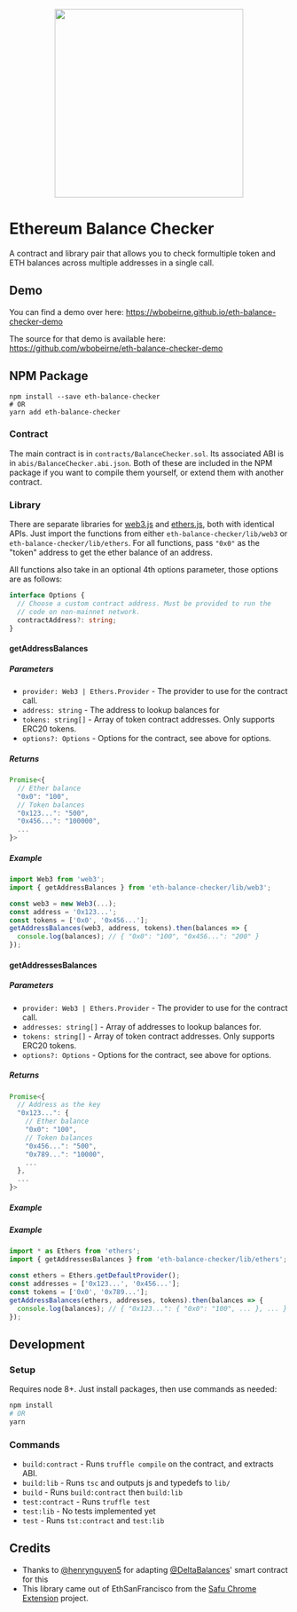 <p align="center">
  <img src="https://i.imgur.com/2ZBxjyu.png" width="340" />
  <h1>Ethereum Balance Checker</h1>
</p>

A contract and library pair that allows you to check formultiple token and ETH
balances across multiple addresses in a single call.

## Demo

You can find a demo over here: https://wbobeirne.github.io/eth-balance-checker-demo

The source for that demo is available here: https://github.com/wbobeirne/eth-balance-checker-demo

## NPM Package

```
npm install --save eth-balance-checker
# OR
yarn add eth-balance-checker
```

### Contract

The main contract is in `contracts/BalanceChecker.sol`. Its associated ABI is in `abis/BalanceChecker.abi.json`. Both of these are included in the NPM package if you want to compile them yourself, or extend them with another
contract.

### Library

There are separate libraries for [web3.js](https://github.com/ethereum/web3.js/)
and [ethers.js](https://github.com/ethers-io/ethers.js/), both with identical 
APIs. Just import the functions from either `eth-balance-checker/lib/web3` or
`eth-balance-checker/lib/ethers`. For all functions, pass `"0x0"` as the "token"
address to get the ether balance of an address.

All functions also take in an optional 4th options parameter, those options are as follows:

```typescript
interface Options {
  // Choose a custom contract address. Must be provided to run the
  // code on non-mainnet network.
  contractAddress?: string;
}
```

#### getAddressBalances

##### Parameters
* `provider: Web3 | Ethers.Provider` - The provider to use for the contract call.
* `address: string` - The address to lookup balances for
* `tokens: string[]` - Array of token contract addresses. Only supports ERC20 tokens.
* `options?: Options` - Options for the contract, see above for options.

##### Returns
```js
Promise<{
  // Ether balance
  "0x0": "100",
  // Token balances
  "0x123...": "500",
  "0x456...": "100000",
  ...
}>
```

##### Example
```ts
import Web3 from 'web3';
import { getAddressBalances } from 'eth-balance-checker/lib/web3';

const web3 = new Web3(...);
const address = '0x123...';
const tokens = ['0x0', '0x456...'];
getAddressBalances(web3, address, tokens).then(balances => {
  console.log(balances); // { "0x0": "100", "0x456...": "200" }
});
```

#### getAddressesBalances

##### Parameters
* `provider: Web3 | Ethers.Provider` - The provider to use for the contract call.
* `addresses: string[]` - Array of addresses to lookup balances for.
* `tokens: string[]` - Array of token contract addresses. Only supports ERC20 tokens.
* `options?: Options` - Options for the contract, see above for options.

##### Returns
```js
Promise<{
  // Address as the key
  "0x123...": {
    // Ether balance
    "0x0": "100",
    // Token balances
    "0x456...": "500",
    "0x789...": "10000",
    ...
  },
  ...
}>
```

##### Example

##### Example
```ts
import * as Ethers from 'ethers';
import { getAddressesBalances } from 'eth-balance-checker/lib/ethers';

const ethers = Ethers.getDefaultProvider();
const addresses = ['0x123...', '0x456...'];
const tokens = ['0x0', '0x789...'];
getAddressBalances(ethers, addresses, tokens).then(balances => {
  console.log(balances); // { "0x123...": { "0x0": "100", ... }, ... }
});
```

## Development

### Setup

Requires node 8+. Just install packages, then use commands as needed:

```bash
npm install
# OR
yarn
```

### Commands

* `build:contract` - Runs `truffle compile` on the contract, and extracts ABI.
* `build:lib` - Runs `tsc` and outputs js and typedefs to `lib/`
* `build` - Runs `build:contract` then `build:lib`
* `test:contract` - Runs `truffle test`
* `test:lib` - No tests implemented yet
* `test` - Runs `tst:contract` and `test:lib`

## Credits

* Thanks to [@henrynguyen5](https://github.com/henrynguyen5) for adapting 
[@DeltaBalances](https://github.com/DeltaBalances)' smart contract for this
* This library came out of EthSanFrancisco from the
[Safu Chrome Extension](https://github.com/grant-project/safu-extension) project.